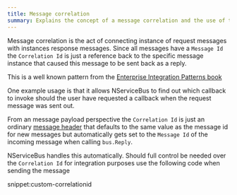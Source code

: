 ```yaml
---
title: Message correlation
summary: Explains the concept of a message correlation and the use of the correlation id header
---
```


Message correlation is the act of connecting instance of request messages with instances response messages. Since all messages have a `Message Id` the `Correlation Id` is just a reference back to the specific message instance that caused this message to be sent back as a reply.

This is a well known pattern from the [Enterprise Integration Patterns book](http://www.enterpriseintegrationpatterns.com/patterns/messaging/CorrelationIdentifier.html)

One example usage is that it allows NServiceBus to find out which callback to invoke should the user have requested a callback when the request message was sent out.

From an message payload perspective the `Correlation Id` is just an ordinary [message header](/nservicebus/messaging/headers.md) that defaults to the same value as the message id for new messages but automatically gets set to the `Message Id` of the incoming message when calling `bus.Reply`.

NServiceBus handles this automatically. Should full control be needed over the `Correlation Id` for integration purposes use the following code when sending the message

snippet:custom-correlationid
